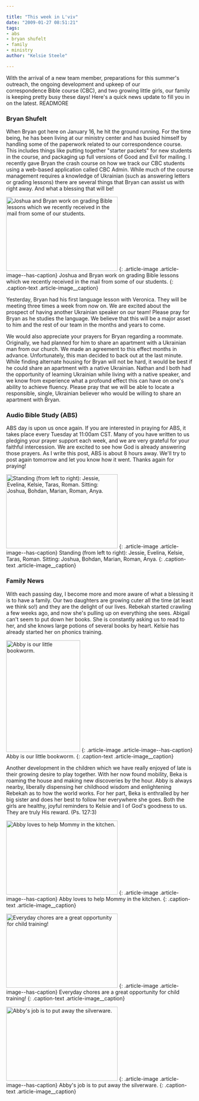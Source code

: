 ```yaml
---

title: "This week in L'viv"
date: "2009-01-27 08:51:21"
tags:
- abs
- bryan shufelt
- family
- ministry
author: "Kelsie Steele"

---
```


With the arrival of a new team member, preparations for this summer's outreach, the ongoing development and upkeep of our correspondence Bible course (CBC), and two growing little girls, our family is keeping pretty busy these days! Here's a quick news update to fill you in on the latest. READMORE

### Bryan Shufelt

When Bryan got here on January 16, he hit the ground running. For the time being, he has been living at our ministry center and has busied himself by handling some of the paperwork related to our correspondence course. This includes things like putting together "starter packets" for new students in the course, and packaging up full versions of Good and Evil for mailing. I recently gave Bryan the crash course on how we track our CBC students using a web-based application called CBC Admin. While much of the course management requires a knowledge of Ukrainian (such as answering letters or grading lessons) there are several things that Bryan can assist us with right away. And what a blessing that will be!

<a href="//d21yo20tm8bmc2.cloudfront.net/2009/01/dsc_4742.jpg"><img class="size-medium wp-image-354" title="Of Macs and Men" src="//d21yo20tm8bmc2.cloudfront.net/2009/01/dsc_4742-300x199.jpg" alt="Joshua and Bryan work on grading Bible lessons which we recently received in the mail from some of our students." width="300" height="199" /></a>
{: .article-image .article-image--has-caption}
Joshua and Bryan work on grading Bible lessons which we recently received in the mail from some of our students.
{: .caption-text .article-image__caption}

Yesterday, Bryan had his first language lesson with Veronica. They will be meeting three times a week from now on. We are excited about the prospect of having another Ukrainian speaker on our team! Please pray for Bryan as he studies the language. We believe that this will be a major asset to him and the rest of our team in the months and years to come.

We would also appreciate your prayers for Bryan regarding a roommate. Originally, we had planned for him to share an apartment with a Ukrainian man from our church. We made an agreement to this effect months in advance. Unfortunately, this man decided to back out at the last minute. While finding alternate housing for Bryan will not be hard, it would be best if he could share an apartment with a native Ukrainian. Nathan and I both had the opportunity of learning Ukrainian while living with a native speaker, and we know from experience what a profound effect this can have on one's ability to achieve fluency. Please pray that we will be able to locate a responsible, single, Ukrainian believer who would be willing to share an apartment with Bryan.

### Audio Bible Study (ABS)

ABS day is upon us once again. If you are interested in praying for ABS, it takes place every Tuesday at 11:00am CST. Many of you have written to us pledging your prayer support each week, and we are very grateful for your faithful intercession. We are excited to see how God is already answering those prayers. As I write this post, ABS is about 8 hours away. We'll try to post again tomorrow and let you know how it went. Thanks again for praying!

<a href="//d21yo20tm8bmc2.cloudfront.net/2009/01/abs-jan13-20093.jpg"><img class="size-medium wp-image-283" title="abs-jan13-20093" src="//d21yo20tm8bmc2.cloudfront.net/2009/01/abs-jan13-20093-300x199.jpg" alt="Standing (from left to right): Jessie, Evelina, Kelsie, Taras, Roman. Sitting: Joshua, Bohdan, Marian, Roman, Anya." width="300" height="199" /></a>
{: .article-image .article-image--has-caption}
Standing (from left to right): Jessie, Evelina, Kelsie, Taras, Roman. Sitting: Joshua, Bohdan, Marian, Roman, Anya.
{: .caption-text .article-image__caption}

### Family News

With each passing day, I become more and more aware of what a blessing it is to have a family. Our two daughters are growing cuter all the time (at least we think so!) and they are the delight of our lives. Rebekah started crawling a few weeks ago, and now she's pulling up on everything she sees. Abigail can't seem to put down her books. She is constantly asking us to read to her, and she knows large potions of several books by heart. Kelsie has already started her on phonics training.

<a href="//d21yo20tm8bmc2.cloudfront.net/2009/01/dsc_4428.jpg"><img class="size-medium wp-image-357" title="dsc_4428" src="//d21yo20tm8bmc2.cloudfront.net/2009/01/dsc_4428-199x300.jpg" alt="Abby is our little bookworm." width="199" height="300" /></a>
{: .article-image .article-image--has-caption}
Abby is our little bookworm.
{: .caption-text .article-image__caption}

Another development in the children which we have really enjoyed of late is their growing desire to play together. With her now found mobility, Beka is roaming the house and making new discoveries by the hour. Abby is always nearby, liberally dispensing her childhood wisdom and enlightening Rebekah as to how the world works. For her part, Beka is enthralled by her big sister and does her best to follow her everywhere she goes. Both the girls are healthy, joyful reminders to Kelsie and I of God's goodness to us. They are truly His reward. (Ps. 127:3)

<a href="//d21yo20tm8bmc2.cloudfront.net/2009/01/dsc_4513.jpg"><img class="size-medium wp-image-358" title="dsc_4513" src="//d21yo20tm8bmc2.cloudfront.net/2009/01/dsc_4513-300x199.jpg" alt="Abby loves to help Mommy in the kitchen." width="300" height="199" /></a>
{: .article-image .article-image--has-caption}
Abby loves to help Mommy in the kitchen.
{: .caption-text .article-image__caption}

<a href="//d21yo20tm8bmc2.cloudfront.net/2009/01/dsc_4505.jpg"><img class="size-medium wp-image-359" title="dsc_4505" src="//d21yo20tm8bmc2.cloudfront.net/2009/01/dsc_4505-300x199.jpg" alt="Everyday chores are a great opportunity for child training!" width="300" height="199" /></a>
{: .article-image .article-image--has-caption}
Everyday chores are a great opportunity for child training!
{: .caption-text .article-image__caption}

<a href="//d21yo20tm8bmc2.cloudfront.net/2009/01/dsc_4575.jpg"><img class="size-medium wp-image-362" title="dsc_4575" src="//d21yo20tm8bmc2.cloudfront.net/2009/01/dsc_4575-300x199.jpg" alt="Abby's job is to put away the silverware." width="300" height="199" /></a>
{: .article-image .article-image--has-caption}
Abby's job is to put away the silverware.
{: .caption-text .article-image__caption}
